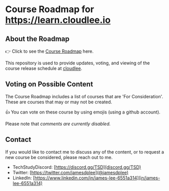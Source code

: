 # Course Roadmap for https://learn.cloudlee.io

## About the Roadmap

👉 Click to see the [Course Roadmap](https://github.com/users/jamesdplee/projects/3) here. 

This repository is used to provide updates, voting, and viewing of the course release schedule at [cloudlee](https://learn.cloudlee.io).

## Voting on Possible Content

The Course Roadmap includes a list of courses that are 'For Consideration'. These are courses that may or may not be created.

👍 You can vote on these course by using emojis (using a github account).

Please note that _comments are currently disabled._

## Contact

If you would like to contact me to discuss any of the content, or to request a new course be considered, please reach out to me.

* TechStudyDiscord: [https://discord.gg/TSD](discord.gg/TSD)
* Twitter: [https://twitter.com/jamesdplee](@jamesdplee)
* LinkedIn: [https://www.linkedin.com/in/james-lee-6551a314](in/james-lee-6551a314)

